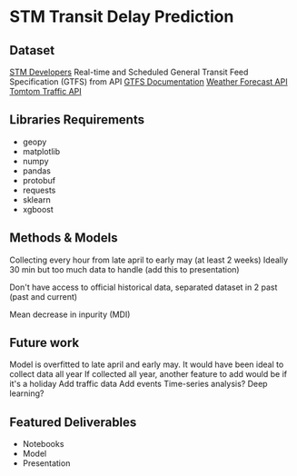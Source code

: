 # STM Transit Delay Prediction

## Dataset

[STM Developers](https://www.stm.info/en/about/developers)
Real-time and Scheduled General Transit Feed Specification (GTFS) from API
[GTFS Documentation](https://gtfs.org/documentation/realtime/feed-entities/vehicle-positions/)
[Weather Forecast API](https://open-meteo.com/en/docs)
[Tomtom Traffic API](https://developer.tomtom.com/)

## Libraries Requirements

- geopy
- matplotlib
- numpy
- pandas
- protobuf
- requests
- sklearn
- xgboost

## Methods & Models

Collecting every hour from late april to early may (at least 2 weeks)
Ideally 30 min but too much data to handle (add this to presentation)

Don't have access to official historical data, separated dataset in 2 past (past and current)

Mean decrease in inpurity (MDI)

## Future work

Model is overfitted to late april and early may. It would have been ideal to collect data all year
If collected all year, another feature to add would be if it's a holiday
Add traffic data
Add events
Time-series analysis?
Deep learning?

## Featured Deliverables

- Notebooks
- Model
- Presentation

